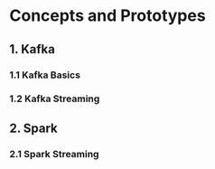 # Concepts and Prototypes

## 1. Kafka
### 1.1 Kafka Basics
### 1.2 Kafka Streaming

## 2. Spark
### 2.1 Spark Streaming